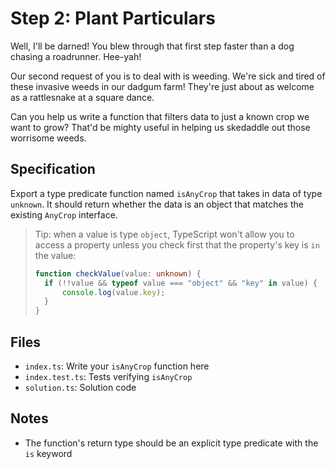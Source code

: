 # Step 2: Plant Particulars

Well, I'll be darned!
You blew through that first step faster than a dog chasing a roadrunner.
Hee-yah!

Our second request of you is to deal with is weeding.
We're sick and tired of these invasive weeds in our dadgum farm!
They're just about as welcome as a rattlesnake at a square dance.

Can you help us write a function that filters data to just a known crop we want to grow?
That'd be mighty useful in helping us skedaddle out those worrisome weeds.

## Specification

Export a type predicate function named `isAnyCrop` that takes in data of type `unknown`.
It should return whether the data is an object that matches the existing `AnyCrop` interface.

> Tip: when a value is type `object`, TypeScript won't allow you to access a property unless you check first that the property's key is `in` the value:
>
> ```ts
> function checkValue(value: unknown) {
> 	if (!!value && typeof value === "object" && "key" in value) {
> 		console.log(value.key);
> 	}
> }
> ```

## Files

- `index.ts`: Write your `isAnyCrop` function here
- `index.test.ts`: Tests verifying `isAnyCrop`
- `solution.ts`: Solution code

## Notes

- The function's return type should be an explicit type predicate with the `is` keyword

